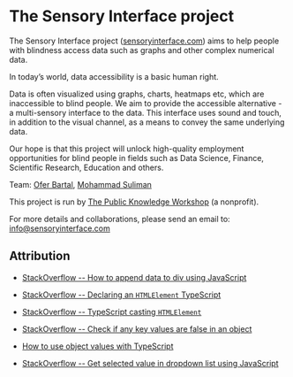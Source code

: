 # The Sensory Interface project
The Sensory Interface project ([sensoryinterface.com](https://sensoryinterface.com)) aims to help people with blindness access data such as graphs and other complex numerical data.

In today’s world, data accessibility is a basic human right.

Data is often visualized using graphs, charts, heatmaps etc, which are inaccessible to blind people. We aim to provide the accessible alternative - a multi-sensory interface to the data. This interface uses sound and touch, in addition to the visual channel, as a means to convey the same underlying data.

Our hope is that this project will unlock high-quality employment opportunities for blind people in fields such as Data Science, Finance, Scientific Research, Education and others.

Team: [Ofer Bartal](https://www.linkedin.com/in/ofer-bartal-58a50811), [Mohammad Suliman](https://www.linkedin.com/in/mohammad-suliman-0440a8106)

This project is run by [The Public Knowledge Workshop](https://www.hasadna.org.il/en) (a nonprofit).

For more details and collaborations, please send an email to: info@sensoryinterface.com


## Attribution
[Attribution]:
  #attribution
  "Resources that where helpful in making and/or understanding this project"


- [StackOverflow -- How to append data to div using JavaScript](https://stackoverflow.com/questions/5677799)

- [StackOverflow -- Declaring an `HTMLElement` TypeScript](https://stackoverflow.com/questions/14742194)

- [StackOverflow -- TypeScript casting `HTMLElement`](https://stackoverflow.com/questions/12686927)

- [StackOverflow -- Check if any key values are false in an object](https://stackoverflow.com/questions/40612265)

- [How to use object values with TypeScript](https://stackoverflow.com/questions/42966362)

- [StackOverflow -- Get selected value in dropdown list using JavaScript](https://stackoverflow.com/questions/1085801)
